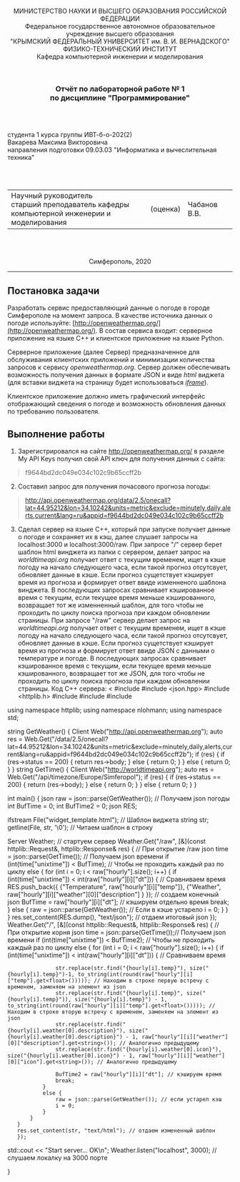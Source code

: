 ﻿<p align="center">МИНИСТЕРСТВО НАУКИ  И ВЫСШЕГО ОБРАЗОВАНИЯ РОССИЙСКОЙ ФЕДЕРАЦИИ<br>
Федеральное государственное автономное образовательное учреждение высшего образования<br>
"КРЫМСКИЙ ФЕДЕРАЛЬНЫЙ УНИВЕРСИТЕТ им. В. И. ВЕРНАДСКОГО"<br>
ФИЗИКО-ТЕХНИЧЕСКИЙ ИНСТИТУТ<br>
Кафедра компьютерной инженерии и моделирования</p>
<br>
<h3 align="center">Отчёт по лабораторной работе № 1<br> по дисциплине "Программирование"</h3>
<br><br>
<p>студента 1 курса группы ИВТ-б-о-202(2)<br>
Вакарева Максима Викторовича<br>
направления подготовки 09.03.03 "Информатика и вычеслительная техника"</p>
<br><br>
<table>
<tr><td>Научный руководитель<br> старший преподаватель кафедры<br> компьютерной инженерии и моделирования</td>
<td>(оценка)</td>
<td>Чабанов В.В.</td>
</tr>
</table>
<br><br>
<p align="center">Симферополь, 2020</p>
<hr>

## Постановка задачи
Разработать сервис предоставляющий данные о погоде в городе Симферополе на момент запроса. В качестве источника данных о погоде используйте: [http://openweathermap.org/](http://openweathermap.org/). В состав сервиса входит: серверное приложение на языке С++ и клиентское приложение на языке Python.

Серверное приложение (далее Сервер) предназначенное для обслуживания клиентских приложений и минимизации количества запросов к сервису _openweathermap.org_. Сервер должен обеспечивать возможность получения данных в формате JSON и виде _html_ виджета (для вставки виджета на страницу будет использоваться _[iframe](https://habr.com/ru/post/488516/)_).

Клиентское приложение должно иметь графический интерфейс отображающий сведения о погоде и возможность обновления данных по требованию пользователя.

## Выполнение работы
1. Зарегистрировался на сайте http://openweathermap.org/ в разделе My API Keys получил свой API ключ для получения данных с сайта:

>f9644bd2dc049e034c102c9b65ccff2b
2. Составил запрос для получения почасового прогноза погоды:

>http://api.openweathermap.org/data/2.5/onecall?lat=44.95212&lon=34.10242&units=metric&exclude=minutely,daily,alerts,current&lang=ru&appid=f9644bd2dc049e034c102c9b65ccff2b
3. Сделал сервер на языке С++, который при запуске получает данные о погоде и сохраняет их в кэш, далее слушает запросы на localhost:3000 и localhost:3000/raw.
При запросе "/" сервер берет шаблон html винджета из папки с сервером, делает запрос на *worldtimeapi.org* получает ответ с текущим временем, ищет в кэше погоду на начало следующего часа,
если такой прогноз отсутсвует, обновляет данные в кэше. Если прогноз сущетствует кэширует время из прогноза и формирует ответ ввиде изменненого шаблона винджета. 
В последующих запросах сравнивает кэшированное время с текущим, если текущее время меньше кэшированного, возвращает тот же изменненный шаблон, для того чтобы не проходить по циклу поиска прогноза при каждом обновлении страницы.
При запросе "/raw" сервер делает запрос на *worldtimeapi.org* получает ответ с текущим временем, ищет в кэше погоду на начало следующего часа,
если такой прогноз отсутсвует, обновляет данные в кэше. Если прогноз сущетствует кэширует время из прогноза и формирует ответ ввиде JSON с данными о температуре и погоде. 
В последующих запросах сравнивает кэшированное время с текущим, если текущее время меньше кэшированного, возвращает тот же JSON, для того чтобы не проходить по циклу поиска прогноза при каждом обновлении страницы.
Код C++ сервера: 
< #include <iostream>
#include <json.hpp>
#include <httplib.h>
#include <iomanip>
#include <string>
#include <fstream>

using namespace httplib;
using namespace nlohmann;
using namespace std;

string GetWeather() {
    Client Web("http://api.openweathermap.org");
    auto res = Web.Get("/data/2.5/onecall?lat=44.95212&lon=34.10242&units=metric&exclude=minutely,daily,alerts,current&lang=ru&appid=f9644bd2dc049e034c102c9b65ccff2b");
    if (res) {
        if (res->status == 200) {
            return res->body;
        }
        else {
            return 0;
        }
    }
    else {
        return 0;
    }
}
string GetTime() {
    Client Web("http://worldtimeapi.org");
    auto res = Web.Get("/api/timezone/Europe/Simferopol");
    if (res) {
        if (res->status == 200) {
            return (res->body);
        }
        else {
            return 0;
        }
    }
    else {
        return 0;
    }
}

int main()
{
   json raw = json::parse(GetWeather()); // Получаем json погоды
   int BufTime = 0;
   int BufTime2 = 0;
   json RES;

   ifstream File("widget_template.html"); // Шаблон виджета
   string str;
   getline(File, str, '\0'); // Читаем шаблон в строку

   Server Weather;  // стартуем сервер
   Weather.Get("/raw", [&](const httplib::Request&, httplib::Response& res) { // При открытие /raw
       json time = json::parse(GetTime()); // Получаем json времени
       if (int(time["unixtime"]) < BufTime);    // Чтобы не проходить каждый раз по циклу
       else {
           for (int i = 0; i < raw["hourly"].size(); i++) {
               if (int(time["unixtime"]) < int(raw["hourly"][i]["dt"])) { // Сравниваем время
                   RES.push_back({ {"Temperature", raw["hourly"][i]["temp"]},  {"Weather", raw["hourly"][i]["weather"][0]["description"] } }); // создаем конечный json
                   BufTime = raw["hourly"][i]["dt"]; // кэшируем отдельно время
                   break;
               }
               else {
                   raw = json::parse(GetWeather());     // Если в кэше устарело
                   i = 0;
               }
           }
       }
        res.set_content(RES.dump(), "text/json");   // отдаем итоговый json
        });
   Weather.Get("/", [&](const httplib::Request&, httplib::Response& res) { // При открытие корня
       json time = json::parse(GetTime());// Получаем json времени
       if (int(time["unixtime"]) < BufTime2); // Чтобы не проходить каждый раз по циклу
       else {
           for (int i = 0; i < raw["hourly"].size(); i++) { 
               if (int(time["unixtime"]) < int(raw["hourly"][i]["dt"])) { // Сравниваем время

                   str.replace(str.find("{hourly[i].temp}"), size("{hourly[i].temp}")-1, to_string(int(round(raw["hourly"][i]["temp"].get<float>())))); // Находим в строке первую встречу с временем, заменяем на элемент из json
                   str.replace(str.find("{hourly[i].temp}", size("{hourly[i].temp}")), size("{hourly[i].temp}") - 1, to_string(int(round(raw["hourly"][i]["temp"].get<float>())))); // Находим в строке вторую встречу с временем, заменяем на элемент из json
                   str.replace(str.find("{hourly[i].weather[0].description}"), size("{hourly[i].weather[0].description}") - 1, raw["hourly"][i]["weather"][0]["description"].get<string>()); // Аналогично предыдущему
                   str.replace(str.find("{hourly[i].weather[0].icon}"), size("{hourly[i].weather[0].icon}") - 1, raw["hourly"][i]["weather"][0]["icon"].get<string>()); // Аналогично предыдущему
                  
                   BufTime2 = raw["hourly"][i]["dt"]; // кэшируем время
                   break;
               }
               else {
                   raw = json::parse(GetWeather()); // если устарел кэш
                   i = 0;
               }
           }
       }
       res.set_content(str, "text/html"); // отдаем измененный шаблон
       });
   std::cout << "Start server... OK\n";
   Weather.listen("localhost", 3000); // слушаем локалку на 3000 порте

}
>